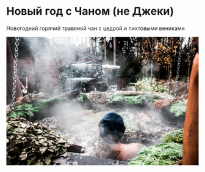 
# Новый год с Чаном (не Джеки)
Новогодний горячий травяной чан с цедрой и пихтовыми вениками

![alt text](/assets/images/02.jpeg)